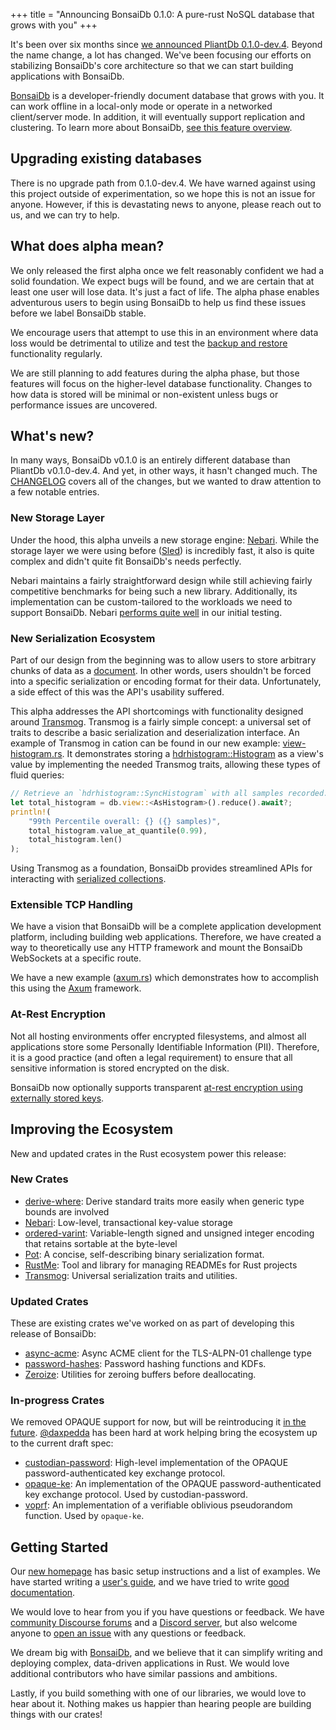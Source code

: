 +++
title = "Announcing BonsaiDb 0.1.0: A pure-rust NoSQL database that grows with you"
+++

It's been over six months since [we announced PliantDb 0.1.0-dev.4](https://community.khonsulabs.com/t/pliantdb-v0-1-0-dev-4-released-custom-apis-unique-views-webassembly/69). Beyond the name change, a lot has changed. We've been focusing our efforts on stabilizing BonsaiDb's core architecture so that we can start building applications with BonsaiDb.

[BonsaiDb][bonsaidb] is a developer-friendly document database that grows with you. It can work offline in a local-only mode or operate in a networked client/server mode. In addition, it will eventually support replication and clustering. To learn more about BonsaiDb, [see this feature overview](https://bonsaidb.io/about).

## Upgrading existing databases

There is no upgrade path from 0.1.0-dev.4. We have warned against using this project outside of experimentation, so we hope this is not an issue for anyone. However, if this is devastating news to anyone, please reach out to us, and we can try to help.

## What does alpha mean?

We only released the first alpha once we felt reasonably confident we had a solid foundation. We expect bugs will be found, and we are certain that at least one user will lose data. It's just a fact of life. The alpha phase enables adventurous users to begin using BonsaiDb to help us find these issues before we label BonsaiDb stable.

We encourage users that attempt to use this in an environment where data loss would be detrimental to utilize and test the [backup and restore](https://bonsaidb.io/about/#backup-restore) functionality regularly.

We are still planning to add features during the alpha phase, but those features will focus on the higher-level database functionality. Changes to how data is stored will be minimal or non-existent unless bugs or performance issues are uncovered.

## What's new?

In many ways, BonsaiDb v0.1.0 is an entirely different database than PliantDb v0.1.0-dev.4. And yet, in other ways, it hasn't changed much. The [CHANGELOG](https://github.com/khonsulabs/bonsaidb/blob/main/CHANGELOG.md) covers all of the changes, but we wanted to draw attention to a few notable entries.

### New Storage Layer

Under the hood, this alpha unveils a new storage engine: [Nebari](https://github.com/khonsulabs/nebari). While the storage layer we were using before ([Sled](https://sled.rs)) is incredibly fast, it also is quite complex and didn't quite fit BonsaiDb's needs perfectly.

Nebari maintains a fairly straightforward design while still achieving fairly competitive benchmarks for being such a new library. Additionally, its implementation can be custom-tailored to the workloads we need to support BonsaiDb. Nebari [performs quite well](https://khonsulabs-storage.s3.us-west-000.backblazeb2.com/nebari-scaleway-gp1-xs/index.html) in our initial testing.

### New Serialization Ecosystem

Part of our design from the beginning was to allow users to store arbitrary chunks of data as a [document](https://dev.bonsaidb.io/guide/about/concepts/document.html). In other words, users shouldn't be forced into a specific serialization or encoding format for their data. Unfortunately, a side effect of this was the API's usability suffered.

This alpha addresses the API shortcomings with functionality designed around [Transmog](https://github.com/khonsulabs/transmog). Transmog is a fairly simple concept: a universal set of traits to describe a basic serialization and deserialization interface. An example of Transmog in cation can be found in our new example: [view-histogram.rs](https://github.com/khonsulabs/bonsaidb/blob/main/examples/view-histogram/examples/view-histogram.rs). It demonstrates storing a [hdrhistogram::Histogram](https://docs.rs/hdrhistogram/latest/hdrhistogram/struct.Histogram.html) as a view's value by implementing the needed Transmog traits, allowing these types of fluid queries:

```rust
// Retrieve an `hdrhistogram::SyncHistogram` with all samples recorded.
let total_histogram = db.view::<AsHistogram>().reduce().await?;
println!(
    "99th Percentile overall: {} ({} samples)",
    total_histogram.value_at_quantile(0.99),
    total_histogram.len()
);
```

Using Transmog as a foundation, BonsaiDb provides streamlined APIs for interacting with [serialized collections](https://dev.bonsaidb.io/guide/about/concepts/document.html#serializable-collections).

### Extensible TCP Handling

We have a vision that BonsaiDb will be a complete application development platform, including building web applications. Therefore, we have created a way to theoretically use any HTTP framework and mount the BonsaiDb WebSockets at a specific route.

We have a new example ([axum.rs](https://github.com/khonsulabs/bonsaidb/blob/main/examples/axum/examples/axum.rs)) which demonstrates how to accomplish this using the [Axum](https://crates.io/crates/axum) framework.

### At-Rest Encryption

Not all hosting environments offer encrypted filesystems, and almost all applications store some Personally Identifiable Information (PII). Therefore, it is a good practice (and often a legal requirement) to ensure that all sensitive information is stored encrypted on the disk.

BonsaiDb now optionally supports transparent [at-rest encryption using externally stored keys](https://dev.bonsaidb.io/guide/administration/encryption.html).

## Improving the Ecosystem

New and updated crates in the Rust ecosystem power this release:

### New Crates

- [derive-where](https://github.com/ModProg/derive-where/): Derive standard traits more easily when generic type bounds are involved
- [Nebari](https://github.com/khonsulabs/nebari): Low-level, transactional key-value storage
- [ordered-varint](https://github.com/khonsulabs/ordered-varint): Variable-length signed and unsigned integer encoding that retains sortable at the byte-level
- [Pot](https://github.com/khonsulabs/pot): A concise, self-describing binary serialization format.
- [RustMe](https://github.com/khonsulabs/rustme): Tool and library for managing READMEs for Rust projects
- [Transmog](https://github.com/khonsulabs/transmog): Universal serialization traits and utilities.

### Updated Crates

These are existing crates we've worked on as part of developing this release of BonsaiDb:

- [async-acme](https://github.com/User65k/async-acme/): Async ACME client for the TLS-ALPN-01 challenge type
- [password-hashes](https://github.com/RustCrypto/password-hashes): Password hashing functions and KDFs.
- [Zeroize](https://crates.io/crates/zeroize): Utilities for zeroing buffers before deallocating.

### In-progress Crates

We removed OPAQUE support for now, but will be reintroducing it [in the
future](https://github.com/khonsulabs/bonsaidb/issues/161).
[@daxpedda](https://github.com/daxpedda) has been hard at work helping bring the
ecosystem up to the current draft spec:

- [custodian-password](https://github.com/khonsulabs/custodian): High-level implementation of the OPAQUE password-authenticated key exchange protocol.
- [opaque-ke](https://github.com/novifinancial/opaque-ke): An implementation of the OPAQUE password-authenticated key exchange protocol. Used by custodian-password.
- [voprf](https://github.com/novifinancial/voprf/): An implementation of a verifiable oblivious pseudorandom function. Used by `opaque-ke`.

## Getting Started

Our [new homepage](https://bonsaidb.io/) has basic setup instructions and a list of examples. We have started writing a [user's guide](https://dev.bonsaidb.io/guide/), and we have tried to write [good documentation](https://dev.bonsaidb.io/main/bonsaidb/).

We would love to hear from you if you have questions or feedback. We have [community Discourse forums](https://community.khonsulabs.com/) and a [Discord server](https://discord.khonsulabs.com), but also welcome anyone to [open an issue](https://github.com/khonsulabs/bonsaidb/issues/new) with any questions or feedback.

We dream big with [BonsaiDb][bonsaidb], and we believe that it can simplify writing and deploying complex, data-driven applications in Rust. We would love additional contributors who have similar passions and ambitions.

Lastly, if you build something with one of our libraries, we would love to hear about it. Nothing makes us happier than hearing people are building things with our crates!

[bonsaidb]: https://github.com/khonsulabs/bonsaidb
